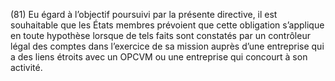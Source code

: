 (81) Eu égard à l’objectif poursuivi par la présente directive, il est souhaitable que les États membres prévoient que cette obligation s’applique en toute hypothèse lorsque de tels faits sont constatés par un contrôleur légal des comptes dans l’exercice de sa mission auprès d’une entreprise qui a des liens étroits avec un OPCVM ou une entreprise qui concourt à son activité.